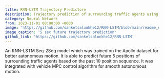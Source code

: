 ```yaml
---
title: RNN-LSTM Trajectory Predictore
description: Trajectory prediction of surrounding traffic agents using RNN-LSTM algorithm.
category: Neural Network
from: 2023-11-01 00:00:00 +0000
image: 'https://github.com/sanketsalunkhe12/RNN-LSTM/blob/main/readme_data/ezgif.com-gif-maker%20(1).gif'
image_caption: '5 sec future trajectory prediction'
github_link: 'https://github.com/sanketsalunkhe12/RNN-LSTM'
---
```


An RNN-LSTM Seq-2Seq model which was trained on the Apollo dataset for better autonomous motion. It is able to predict future 5 positions of surrounding traffic agents based on the past 10 position sequence. It was integrated with vehicle MPC control algorithm for smooth autonomous motion.

<div class="gallery-box">
  <div class="gallery">
<!--     <img src="/images/owns/raceweather/screenshot-coming.jpg" loading="lazy" alt="Coming screen"> -->
<!--     <img src="/images/owns/raceweather/screenshot-event-detail.jpg" loading="lazy" alt="Event detail screen"> -->
<!--     <img src="/images/owns/raceweather/screenshot-serie-detail.jpg" loading="lazy" alt="Serie detail screen"> -->
  </div>
<!--   <em>Screenshots from the <a href="https://apps.apple.com/app/race-weather-app/id6444075511">App Store</a></em> -->
</div>
